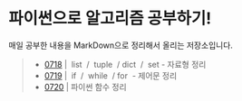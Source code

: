 # 파이썬으로 알고리즘 공부하기!  
매일 공부한 내용을 MarkDown으로 정리해서 올리는 저장소입니다.

> - [0718](./README/0718.MD) | &nbsp;list&nbsp; / &nbsp;tuple&nbsp; / dict&nbsp; / &nbsp;set - 자료형 정리
> - [0719](./README/0719.MD) | &nbsp;if&nbsp; / &nbsp;while&nbsp; / for&nbsp; - 제어문 정리
 > - [0720](./README/0718.MD) | 파이썬 함수 정리